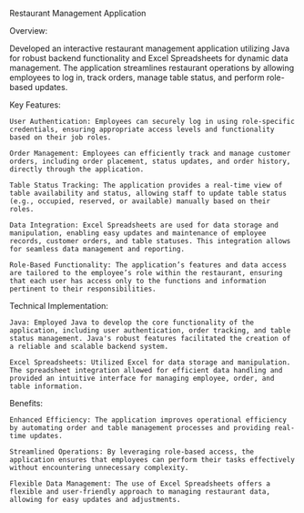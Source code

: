 Restaurant Management Application

Overview:

Developed an interactive restaurant management application utilizing Java for robust backend functionality and Excel Spreadsheets for dynamic data management. The application streamlines restaurant operations by allowing employees to log in, track orders, manage table status, and perform role-based updates.

Key Features:

    User Authentication: Employees can securely log in using role-specific credentials, ensuring appropriate access levels and functionality based on their job roles.

    Order Management: Employees can efficiently track and manage customer orders, including order placement, status updates, and order history, directly through the application.

    Table Status Tracking: The application provides a real-time view of table availability and status, allowing staff to update table status (e.g., occupied, reserved, or available) manually based on their roles.

    Data Integration: Excel Spreadsheets are used for data storage and manipulation, enabling easy updates and maintenance of employee records, customer orders, and table statuses. This integration allows for seamless data management and reporting.

    Role-Based Functionality: The application’s features and data access are tailored to the employee’s role within the restaurant, ensuring that each user has access only to the functions and information pertinent to their responsibilities.

Technical Implementation:

    Java: Employed Java to develop the core functionality of the application, including user authentication, order tracking, and table status management. Java's robust features facilitated the creation of a reliable and scalable backend system.

    Excel Spreadsheets: Utilized Excel for data storage and manipulation. The spreadsheet integration allowed for efficient data handling and provided an intuitive interface for managing employee, order, and table information.

Benefits:

    Enhanced Efficiency: The application improves operational efficiency by automating order and table management processes and providing real-time updates.

    Streamlined Operations: By leveraging role-based access, the application ensures that employees can perform their tasks effectively without encountering unnecessary complexity.

    Flexible Data Management: The use of Excel Spreadsheets offers a flexible and user-friendly approach to managing restaurant data, allowing for easy updates and adjustments.
